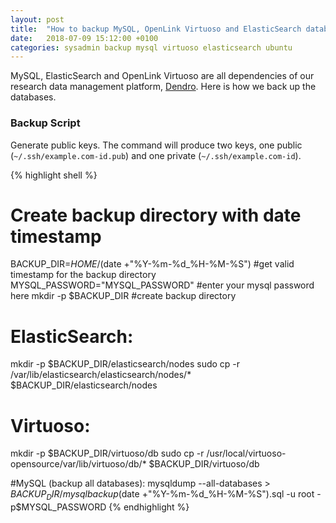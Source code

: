 ```yaml
---
layout: post
title:  "How to backup MySQL, OpenLink Virtuoso and ElasticSearch database data via command line in Linux"
date:   2018-07-09 15:12:00 +0100
categories: sysadmin backup mysql virtuoso elasticsearch ubuntu
---
```


MySQL, ElasticSearch and OpenLink Virtuoso are all dependencies of our research data management platform, [Dendro](https://github.com/feup-infolab/dendro). Here is how we back up the databases.

### Backup Script

Generate public keys. The command will produce two keys, one public (`~/.ssh/example.com-id.pub`) and one private (`~/.ssh/example.com-id`). 

{% highlight shell %}
# Create backup directory with date timestamp
BACKUP_DIR=$HOME/$(date +"%Y-%m-%d_%H-%M-%S") #get valid timestamp for the backup directory
MYSQL_PASSWORD="MYSQL_PASSWORD" #enter your mysql password here
mkdir -p $BACKUP_DIR #create backup directory
# ElasticSearch: 
mkdir -p $BACKUP_DIR/elasticsearch/nodes
sudo cp -r /var/lib/elasticsearch/elasticsearch/nodes/* $BACKUP_DIR/elasticsearch/nodes

# Virtuoso: 
mkdir -p $BACKUP_DIR/virtuoso/db
sudo cp -r /usr/local/virtuoso-opensource/var/lib/virtuoso/db/* $BACKUP_DIR/virtuoso/db 

#MySQL (backup all databases): 
mysqldump --all-databases > $BACKUP_DIR/mysqlbackup$(date +"%Y-%m-%d_%H-%M-%S").sql -u root -p$MYSQL_PASSWORD
{% endhighlight %}


